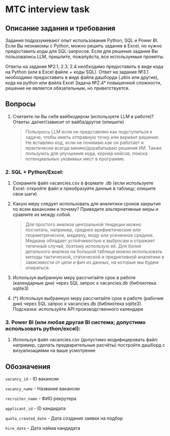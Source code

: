 # MTC interview task

## Описание задания и требования
Задания подразумевают опыт использования Python, SQL и Power BI. Если Вы незнакомы с Python, можно решить задание в Excel, но нужно предоставить коды для SQL-запросов. Если для решения задания Вы пользовались LLM, пришлите, пожалуйста, все используемые промпты.

Ответы на задания №2.1, 2.3, 2.4 необходимо предоставить в виде кода на Python (или в Excel файле + коды SQL). 
Ответ на задание №3.1 необходимо предоставить в виде файла дашборда (.pbix или другие), кода на python или файла Excel
Задача №2.4* повышенной сложности, решение не является обязательным, но приветствуется.

## Вопросы

1. Считаете ли Вы себя вайбкодером (используете LLM в работе)? 
Ответы: да/нет/зависит от вайба/другое (опишите)

    > Пользуюсь LLM если не представляю как подступиться к задаче, чтобы иметь отправную точку или вариант решения. Не вставляю код, если не понимаю как он работает и практически всегда меняю/дорабатываю решения ИИ. Также пользуюсь для улучшения кода, корнер кейсов, поиска потенциальных уязвимых мест в программе.

### 2. SQL + Python/Excel:

1. Сохраните файл vacancies.csv в формате .db (если используете Excel: откройте файл и преобразуйте данные в таблицу; опишите свои шаги)

2. Какую меру следует использовать для аналитики сроков закрытия по всем вакансиям и почему? Приведите альтернативные меры и сравните их между собой.

    > Для простого анализа центральной тендеции можно посчитать, например, среднее арифметические или георметрическое, медиану, моду или усеченное среднее. Медиана обладает устойчивостью к выбросам и отражает типичный случай, поэтому использую её. Для более детального анализа на большой таблице можно использовать методы тактической, статической и предиктивной аналитики в зависимости от цели и фич из данных, на которые мы будем опираться.

3. Используя выбранную меру рассчитайте срок в работе (календарные дни) через SQL запрос к vacancies.db  (библиотека sqlite3)

4. (*) Используя выбранную меру рассчитайте срок в работе (рабочие дни) через SQL запрос к vacancies.db (библиотека sqlite3). 
Подсказка: используйте API производственного календаря

### 3. Power BI (или любая другая BI система; допустимо использовать python/excel):

1. Используя файл vacancies.csv (допустимо модифицировать файл: например, сделать предварительные расчёты) постройте дашборд с визуализациями на ваше усмотрение

## Обозначения

`vacancy_id` - ID вакансии

`vacancy_name` - Название вакансии

`recruiter_name` - ФИО рекрутера

`applicant_id` - ID кандидата

`quota_created_date` - Дата создания заявки на подбор

`hire_date` - Дата найма кандидата